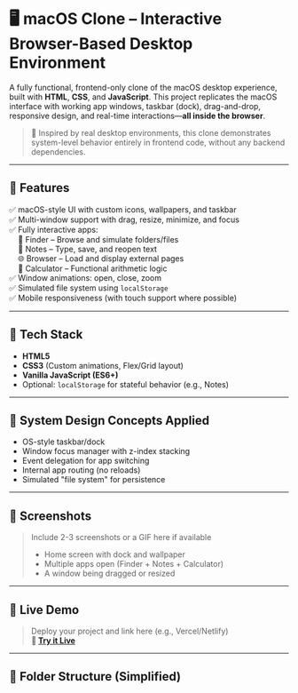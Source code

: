 # 🖥️ macOS Clone – Interactive Browser-Based Desktop Environment

A fully functional, frontend-only clone of the macOS desktop experience, built with **HTML**, **CSS**, and **JavaScript**. This project replicates the macOS interface with working app windows, taskbar (dock), drag-and-drop, responsive design, and real-time interactions—**all inside the browser**.

> 🎯 Inspired by real desktop environments, this clone demonstrates system-level behavior entirely in frontend code, without any backend dependencies.

---

## 🚀 Features

✅ macOS-style UI with custom icons, wallpapers, and taskbar  
✅ Multi-window support with drag, resize, minimize, and focus  
✅ Fully interactive apps:  
&nbsp;&nbsp;&nbsp;&nbsp;📁 Finder – Browse and simulate folders/files  
&nbsp;&nbsp;&nbsp;&nbsp;📝 Notes – Type, save, and reopen text  
&nbsp;&nbsp;&nbsp;&nbsp;🌐 Browser – Load and display external pages  
&nbsp;&nbsp;&nbsp;&nbsp;🧮 Calculator – Functional arithmetic logic  
✅ Window animations: open, close, zoom  
✅ Simulated file system using `localStorage`  
✅ Mobile responsiveness (with touch support where possible)

---

## 🧰 Tech Stack

- **HTML5**
- **CSS3** (Custom animations, Flex/Grid layout)
- **Vanilla JavaScript (ES6+)**
- Optional: `localStorage` for stateful behavior (e.g., Notes)

---

## 🧠 System Design Concepts Applied

- OS-style taskbar/dock  
- Window focus manager with z-index stacking  
- Event delegation for app switching  
- Internal app routing (no reloads)  
- Simulated "file system" for persistence

---

## 📸 Screenshots

> Include 2-3 screenshots or a GIF here if available  
> - Home screen with dock and wallpaper  
> - Multiple apps open (Finder + Notes + Calculator)  
> - A window being dragged or resized

---

## 🔗 Live Demo

> Deploy your project and link here (e.g., Vercel/Netlify)  
**🔗 [Try it Live](https://your-deployed-link.vercel.app)**

---

## 🧩 Folder Structure (Simplified)

